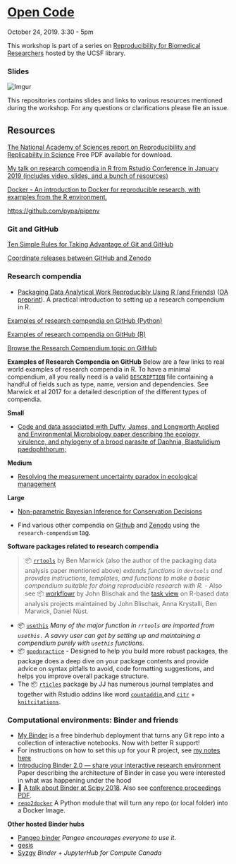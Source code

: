 
# [Open Code](https://calendars.library.ucsf.edu/event/5671671)

October 24, 2019. 3:30 - 5pm

This workshop is part of a series on [Reproducibility for Biomedical Researchers](https://courses.ucsf.edu/course/view.php?id=6933) hosted by the UCSF library.

### Slides

![Imgur](https://i.imgur.com/4OiMlC8.png)

This repositories contains slides and links to various resources mentioned during the workshop. For any questions or clarifications please file an issue.


## Resources

[The National Academy of Sciences report on Reproducibility and Replicability in Science](https://www.nap.edu/catalog/25303/reproducibility-and-replicability-in-science)  Free PDF available for download.

[My talk on research compendia in R from Rstudio Conference in January 2019 (includes video, slides, and a bunch of resources)](https://github.com/karthik/rstudio2019#how-to-make-your-data-analysis-notebooks-more-reproducible)


[Docker - An introduction to Docker for reproducible research, with examples from the R environment.](https://https://arxiv.org/abs/1410.0846)


https://github.com/pypa/pipenv

### Git and GitHub

[Ten Simple Rules for Taking Advantage of Git and GitHub](https://journals.plos.org/ploscompbiol/article?id=10.1371/journal.pcbi.1004947)

[Coordinate releases between GitHub and Zenodo](https://guides.github.com/activities/citable-code/)

### Research compendia

- [Packaging Data Analytical Work Reproducibly Using R (and Friends)](https://www.tandfonline.com/doi/abs/10.1080/00031305.2017.1375986) ([OA preprint](https://peerj.com/preprints/3192/)). A practical introduction to setting up a research compendium in R. 

[Examples of research compendia on GitHub (Python)](https://github.com/researchcompendia?language=python)

[Examples of research compendia on GitHub (R)](https://github.com/researchcompendia?language=R)

[Browse the Research Compendium topic on GitHub](https://github.com/benmarwick?tab=repositories&type=source)


**Examples of Research Compendia on GitHub**
Below are a few links to real world examples of research compendia in R. To have a minimal compendium, all you really need is a valid [`DESCRIPTION`](https://github.com/boettiger-lab/pomdp-intro/blob/master/DESCRIPTION) file containing a handful of fields such as type, name, version and dependencies. See Marwick et al 2017 for a detailed description of the different types of compendia.

**Small**
- [Code and data associated with Duffy, James, and Longworth Applied and Environmental Microbiology paper describing the ecology, virulence, and phylogeny of a brood parasite of Daphnia, Blastulidium paedophthorum;](https://github.com/duffymeg/BroodParasiteDescription)
 
**Medium**
- [Resolving the measurement uncertainty paradox in ecological management](https://github.com/boettiger-lab/pomdp-intro)

**Large**

- [Non-parametric Bayesian Inference for Conservation Decisions ](https://github.com/cboettig/nonparametric-bayes)

- Find various other compendia on [Github](https://github.com/topics/research-compendium) and [Zenodo](https://zenodo.org/communities/research-compendium?page=1&size=20) using the `research-compendium` tag.

**Software packages related to research compendia**

> 📦 [`rrtools`](https://github.com/benmarwick/rrtools)  by Ben Marwick (also the author of the packaging data analysis paper mentioned above) *extends functions in `devtools` and provides instructions, templates, and functions to make a basic compendium suitable for doing reproducible research with R.* 
	- Also see 📦 [workflowr](https://jdblischak.github.io/workflowr/) by John Blischak and the [task view](https://github.com/jdblischak/ctv-project-workflows) on R-based data analysis projects maintained by John Blischak, Anna Krystalli, Ben Marwick, Daniel Nüst.
- 📦 [`usethis`](https://github.com/r-lib/usethis) *Many of the major function in `rrtools` are imported from `usethis.` A savvy user can get by setting up and maintaining a compendium purely with `usethis` functions.*
- 📦 [`goodpractice`](https://github.com/MangoTheCat/goodpractice) - Designed to help you build more robust packages, the package does a deep dive on your package contents and provide advice on syntax pitfalls to avoid, code formatting suggestions, and helps you improve overall package structure.
- The 📦 [`rticles`](https://github.com/rstudio/rticles) package by JJ has numerous journal templates and together with Rstudio addins like word [`countaddin` ](https://github.com/benmarwick/wordcountaddin)and [`citr`](https://github.com/crsh/citr) + [`knitcitations`](https://github.com/cboettig/knitcitations).


### Computational environments: Binder and friends

- [My Binder](https://mybinder.org/) is a free binderhub deployment that turns any Git repo into a collection of interactive notebooks. Now with better R support!
- For instructions on how to set this up for your R project, see [my notes here](https://github.com/karthik/rstudio2019/blob/master/binder-notes.md)
- [Introducing Binder 2.0 — share your interactive research environment](https://elifesciences.org/labs/8653a61d/introducing-binder-2-0-share-your-interactive-research-environment) Paper describing the architecture of Binder in case you were interested in what was happening under the hood
- 🎥 [A talk about Binder at Scipy 2018](https://www.youtube.com/watch?v=KcC0W5LP9GM). Also see [conference proceedings PDF](http://conference.scipy.org/proceedings/scipy2018/pdfs/project_jupyter.pdf).
- [`repo2docker`](https://github.com/jupyter/repo2docker) A Python module that will turn any repo (or local folder) into a Docker Image.  

**Other hosted Binder hubs**

- [Pangeo binder](https://binder.pangeo.io/) *Pangeo encourages everyone to use it.*
- [gesis](https://notebooks.gesis.org/)
- [Syzgy](http://syzygy.ca/) *Binder + JupyterHub for Compute Canada*